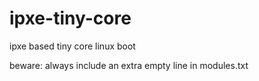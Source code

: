 # ipxe-tiny-core
ipxe based tiny core linux boot

beware:
always include an extra empty line in modules.txt
